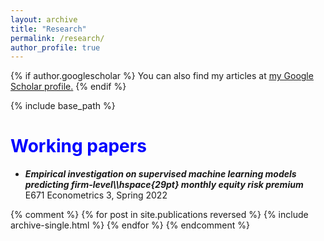```yaml
---
layout: archive
title: "Research"
permalink: /research/
author_profile: true
---
```


{% if author.googlescholar %}
  You can also find my articles at <u><a href="{{author.googlescholar}}">my Google Scholar profile</a>.</u>
{% endif %}

{% include base_path %}

<span style="color:blue">Working papers</span>
======
* ***Empirical investigation on supervised machine learning models predicting firm-level\\\hspace{29pt} monthly equity risk premium***
<br>E671 Econometrics 3, Spring 2022


{% comment %} 
{% for post in site.publications reversed %}
  {% include archive-single.html %}
{% endfor %}
{% endcomment %} 
